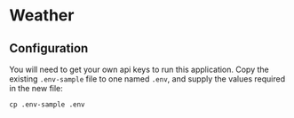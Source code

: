 # Weather

## Configuration

You will need to get your own api keys to run this application. Copy the
existing `.env-sample` file to one named `.env`, and supply the values required
in the new file:

```shell
cp .env-sample .env
```
